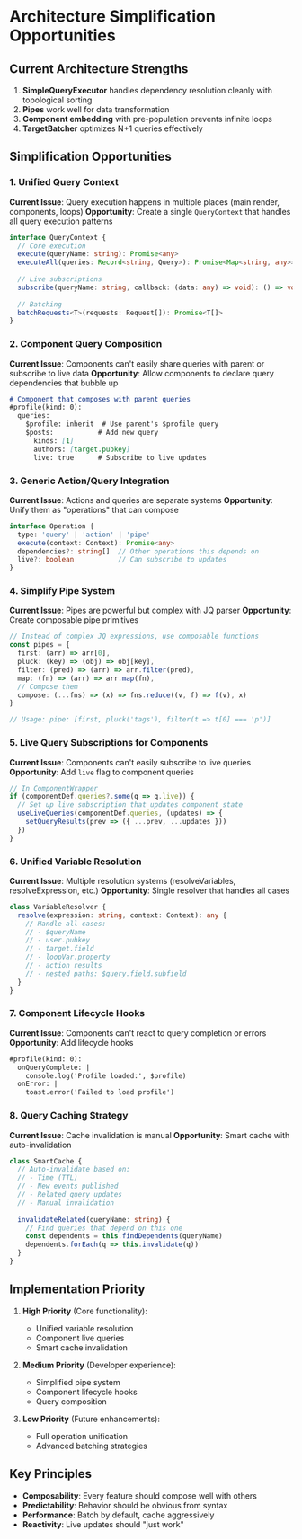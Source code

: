 # Architecture Simplification Opportunities

## Current Architecture Strengths
1. **SimpleQueryExecutor** handles dependency resolution cleanly with topological sorting
2. **Pipes** work well for data transformation
3. **Component embedding** with pre-population prevents infinite loops
4. **TargetBatcher** optimizes N+1 queries effectively

## Simplification Opportunities

### 1. Unified Query Context
**Current Issue**: Query execution happens in multiple places (main render, components, loops)
**Opportunity**: Create a single `QueryContext` that handles all query execution patterns

```typescript
interface QueryContext {
  // Core execution
  execute(queryName: string): Promise<any>
  executeAll(queries: Record<string, Query>): Promise<Map<string, any>>
  
  // Live subscriptions
  subscribe(queryName: string, callback: (data: any) => void): () => void
  
  // Batching
  batchRequests<T>(requests: Request[]): Promise<T[]>
}
```

### 2. Component Query Composition
**Current Issue**: Components can't easily share queries with parent or subscribe to live data
**Opportunity**: Allow components to declare query dependencies that bubble up

```markdown
# Component that composes with parent queries
#profile(kind: 0):
  queries:
    $profile: inherit  # Use parent's $profile query
    $posts:           # Add new query
      kinds: [1]
      authors: [target.pubkey]
      live: true      # Subscribe to live updates
```

### 3. Generic Action/Query Integration
**Current Issue**: Actions and queries are separate systems
**Opportunity**: Unify them as "operations" that can compose

```typescript
interface Operation {
  type: 'query' | 'action' | 'pipe'
  execute(context: Context): Promise<any>
  dependencies?: string[]  // Other operations this depends on
  live?: boolean           // Can subscribe to updates
}
```

### 4. Simplify Pipe System
**Current Issue**: Pipes are powerful but complex with JQ parser
**Opportunity**: Create composable pipe primitives

```typescript
// Instead of complex JQ expressions, use composable functions
const pipes = {
  first: (arr) => arr[0],
  pluck: (key) => (obj) => obj[key],
  filter: (pred) => (arr) => arr.filter(pred),
  map: (fn) => (arr) => arr.map(fn),
  // Compose them
  compose: (...fns) => (x) => fns.reduce((v, f) => f(v), x)
}

// Usage: pipe: [first, pluck('tags'), filter(t => t[0] === 'p')]
```

### 5. Live Query Subscriptions for Components
**Current Issue**: Components can't easily subscribe to live queries
**Opportunity**: Add `live` flag to component queries

```typescript
// In ComponentWrapper
if (componentDef.queries?.some(q => q.live)) {
  // Set up live subscription that updates component state
  useLiveQueries(componentDef.queries, (updates) => {
    setQueryResults(prev => ({ ...prev, ...updates }))
  })
}
```

### 6. Unified Variable Resolution
**Current Issue**: Multiple resolution systems (resolveVariables, resolveExpression, etc.)
**Opportunity**: Single resolver that handles all cases

```typescript
class VariableResolver {
  resolve(expression: string, context: Context): any {
    // Handle all cases:
    // - $queryName
    // - user.pubkey
    // - target.field
    // - loopVar.property
    // - action results
    // - nested paths: $query.field.subfield
  }
}
```

### 7. Component Lifecycle Hooks
**Current Issue**: Components can't react to query completion or errors
**Opportunity**: Add lifecycle hooks

```markdown
#profile(kind: 0):
  onQueryComplete: |
    console.log('Profile loaded:', $profile)
  onError: |
    toast.error('Failed to load profile')
```

### 8. Query Caching Strategy
**Current Issue**: Cache invalidation is manual
**Opportunity**: Smart cache with auto-invalidation

```typescript
class SmartCache {
  // Auto-invalidate based on:
  // - Time (TTL)
  // - New events published
  // - Related query updates
  // - Manual invalidation
  
  invalidateRelated(queryName: string) {
    // Find queries that depend on this one
    const dependents = this.findDependents(queryName)
    dependents.forEach(q => this.invalidate(q))
  }
}
```

## Implementation Priority

1. **High Priority** (Core functionality):
   - Unified variable resolution
   - Component live queries
   - Smart cache invalidation

2. **Medium Priority** (Developer experience):
   - Simplified pipe system
   - Component lifecycle hooks
   - Query composition

3. **Low Priority** (Future enhancements):
   - Full operation unification
   - Advanced batching strategies

## Key Principles
- **Composability**: Every feature should compose well with others
- **Predictability**: Behavior should be obvious from syntax
- **Performance**: Batch by default, cache aggressively
- **Reactivity**: Live updates should "just work"